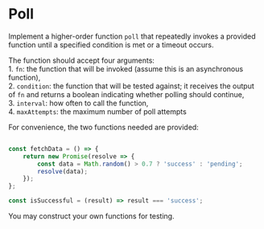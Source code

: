 # Poll

Implement a higher-order function `poll` that repeatedly invokes a provided function until a specified condition is met or a timeout occurs.

The function should accept four arguments:  
    1. `fn`: the function that will be invoked (assume this is an asynchronous function),  
    2. `condition`: the function that will be tested against; it receives the output of `fn` and returns a boolean indicating whether polling should continue,  
    3. `interval`: how often to call the function,  
    4. `maxAttempts`: the maximum number of poll attempts

For convenience, the two functions needed are provided:

```js

const fetchData = () => {
    return new Promise(resolve => {
        const data = Math.random() > 0.7 ? 'success' : 'pending';
        resolve(data);
    });
};

const isSuccessful = (result) => result === 'success';

```

You may construct your own functions for testing.
